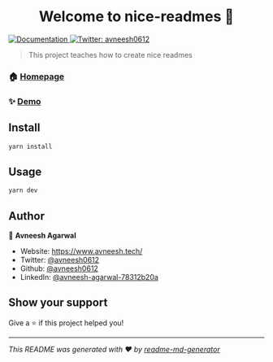 <h1 align="center">Welcome to nice-readmes 👋</h1>
<p>
  <a href="http://blog.avneesh.tech/create-nice-readmes-for-your-open-source-projects" target="_blank">
    <img alt="Documentation" src="https://img.shields.io/badge/documentation-yes-brightgreen.svg" />
  </a>
  <a href="https://twitter.com/avneesh0612" target="_blank">
    <img alt="Twitter: avneesh0612" src="https://img.shields.io/twitter/follow/avneesh0612.svg?style=social" />
  </a>
</p>

> This project teaches how to create nice readmes

### 🏠 [Homepage](http://blog.avneesh.tech/create-nice-readmes-for-your-open-source-projects)

### ✨ [Demo](http://blog.avneesh.tech/create-nice-readmes-for-your-open-source-projects)

## Install

```sh
yarn install
```

## Usage

```sh
yarn dev
```

## Author

👤 **Avneesh Agarwal**

* Website: https://www.avneesh.tech/
* Twitter: [@avneesh0612](https://twitter.com/avneesh0612)
* Github: [@avneesh0612](https://github.com/avneesh0612)
* LinkedIn: [@avneesh-agarwal-78312b20a](https://linkedin.com/in/avneesh-agarwal-78312b20a)

## Show your support

Give a ⭐️ if this project helped you!

***
_This README was generated with ❤️ by [readme-md-generator](https://github.com/kefranabg/readme-md-generator)_
